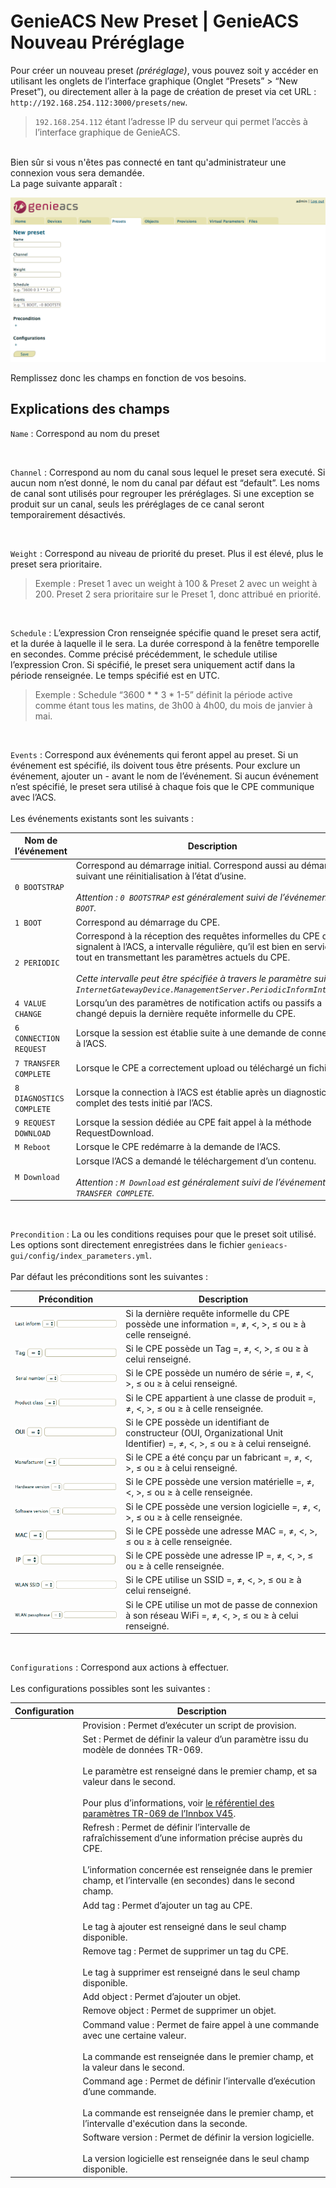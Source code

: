 # GenieACS New Preset | GenieACS Nouveau Préréglage
Pour créer un nouveau preset *(préréglage)*, vous pouvez soit y accéder en utilisant les onglets de l’interface graphique (Onglet “Presets” > “New Preset”), ou directement aller à la page de création de preset via cet URL : `http://192.168.254.112:3000/presets/new`.
> `192.168.254.112` étant l’adresse IP du serveur qui permet l’accès à l’interface graphique de GenieACS.
<br />
Bien sûr si vous n'êtes pas connecté en tant qu'administrateur une connexion vous sera demandée.
<br />
La page suivante apparaît :

![Capture d'écran de la page de création d'un nouveau préset](/Images/GenieACS-NewPreset.png)

Remplissez donc les champs en fonction de vos besoins.

## Explications des champs
`Name` :  Correspond au nom du preset

<br />

`Channel` : Correspond au nom du canal sous lequel le preset sera executé. Si aucun nom n’est donné, le nom du canal par défaut est “default”. Les noms de canal sont utilisés pour regrouper les préréglages. Si une exception se produit sur un canal, seuls les préréglages de ce canal seront temporairement désactivés.

<br />

`Weight` : Correspond au niveau de priorité du preset. Plus il est élevé, plus le preset sera prioritaire.

> Exemple : Preset 1 avec un weight à 100 & Preset 2 avec un weight à 200. Preset 2 sera prioritaire sur le Preset 1, donc attribué en priorité.

<br />

`Schedule` :  L’expression Cron renseignée spécifie quand le preset sera actif, et la durée à laquelle il le sera. La durée correspond à la fenêtre temporelle en secondes. Comme précisé précédemment, le schedule utilise l’expression Cron. Si spécifié, le preset sera uniquement actif dans la période renseignée. Le temps spécifié est en UTC. 

> Exemple : Schedule “3600 * * 3 * 1-5” définit la période active comme étant tous les matins, de 3h00 à 4h00, du mois de janvier à mai.

<br />

`Events` : Correspond aux événements qui feront appel au preset. Si un événement est spécifié, ils doivent tous être présents. Pour exclure un événement, ajouter un - avant le nom de l’événement. Si aucun événement n’est spécifié, le preset sera utilisé à chaque fois que le CPE communique avec l’ACS.
<br /><br />
Les événements existants sont les suivants :

|**Nom de l’événement**|**Description**|
|---|---|
|`0 BOOTSTRAP`|Correspond au démarrage initial. Correspond aussi au démarrage suivant une réinitialisation à l’état d’usine.<br /><br />*Attention : `0 BOOTSTRAP` est généralement suivi de l’événement `1 BOOT`.*|
|`1 BOOT`|Correspond au démarrage du CPE.|
|`2 PERIODIC`|Correspond à la réception des requêtes informelles du CPE qui signalent à l’ACS, a intervalle régulière, qu’il est bien en service, tout en transmettant les paramètres actuels du CPE.<br  /><br />*Cette intervalle peut être spécifiée à travers le paramètre suivant : `InternetGatewayDevice.ManagementServer.PeriodicInformInterval`*|
|`4 VALUE CHANGE`|Lorsqu’un des paramètres de notification actifs ou passifs a changé depuis la dernière requête informelle du CPE.|
|`6 CONNECTION REQUEST`|Lorsque la session est établie suite à une demande de connexion à l’ACS.|
|`7 TRANSFER COMPLETE`|Lorsque le CPE a correctement upload ou téléchargé un fichier.|
|`8 DIAGNOSTICS COMPLETE`|Lorsque la connection à l’ACS est établie après un diagnostic complet des tests initié par l’ACS.|
|`9 REQUEST DOWNLOAD`|Lorsque la session dédiée au CPE fait appel à la méthode RequestDownload.|
|`M Reboot`|Lorsque le CPE redémarre à la demande de l’ACS.|
|`M Download`|Lorsque l’ACS a demandé le téléchargement d’un contenu.<br /><br />*Attention : `M Download` est généralement suivi de l’événement `7 TRANSFER COMPLETE`.*|

<br />

`Precondition` : La ou les conditions requises pour que le preset soit utilisé. Les options sont directement enregistrées dans le fichier `genieacs-gui/config/index_parameters.yml`.
<br /><br />
Par défaut les préconditions sont les suivantes :

|**Précondition**|**Description**|
|---|---|
|![Capture d'écran du champ "Last inform"](/Images/GenieACS-NewPreset-PreconditionLastInform.png)|Si la dernière requête informelle du CPE possède une information =, ≠, <, >, ≤ ou ≥ à celle renseigné.|
|![Capture d'écran du champ "Tag"](/Images/GenieACS-NewPreset-PreconditionTag.png)|Si le CPE possède un Tag =, ≠, <, >, ≤ ou ≥ à celui renseigné.|
|![Capture d'écran du champ "Serial number"](/Images/GenieACS-NewPreset-PreconditionSerialNumber.png)|Si le CPE possède un numéro de série =, ≠, <, >, ≤ ou ≥ à celui renseigné.|
|![Capture d'écran du champ "Product class"](/Images/GenieACS-NewPreset-PreconditionProductClass.png)|Si le CPE appartient à une classe de produit =, ≠, <, >, ≤ ou ≥ à celle renseignée.|
|![Capture d'écran du champ "OUI"](/Images/GenieACS-NewPreset-PreconditionOUI.png)|Si le CPE possède un identifiant de constructeur (OUI, Organizational Unit Identifier) =, ≠, <, >, ≤ ou ≥ à celui renseigné.|
|![Capture d'écran du champ "Manufacturer"](/Images/GenieACS-NewPreset-PreconditionManufacturer.png)|Si le CPE a été conçu par un fabricant =, ≠, <, >, ≤ ou ≥ à celui renseigné.|
|![Capture d'écran du champ "Hardware version"](/Images/GenieACS-NewPreset-PreconditionHardwareVersion.png)|Si le CPE possède une version matérielle =, ≠, <, >, ≤ ou ≥ à celle renseignée.|
|![Capture d'écran du champ "Software version"](/Images/GenieACS-NewPreset-PreconditionSoftwareVersion.png)|Si le CPE possède une version logicielle =, ≠, <, >, ≤ ou ≥ à celle renseignée.|
|![Capture d'écran du champ "MAC"](/Images/GenieACS-NewPreset-PreconditionMAC.png)|Si le CPE possède une adresse MAC =, ≠, <, >, ≤ ou ≥ à celle renseignée.|
|![Capture d'écran du champ "IP"](/Images/GenieACS-NewPreset-PreconditionIP.png)|Si le CPE possède une adresse IP =, ≠, <, >, ≤ ou ≥ à celle renseignée.|
|![Capture d'écran du champ "WLAN SSID"](/Images/GenieACS-NewPreset-PreconditionWLANSSID.png)|Si le CPE utilise un SSID =, ≠, <, >, ≤ ou ≥ à celui renseigné.|
|![Capture d'écran du champ "WLAN passphrase"](/Images/GenieACS-NewPreset-PreconditionWLANPassphrase.png)|Si le CPE utilise un mot de passe de connexion à son réseau WiFi =, ≠, <, >, ≤ ou ≥ à celui renseigné.|

<br />

`Configurations` : Correspond aux actions à effectuer.
<br /><br />
Les configurations possibles sont les suivantes :

|**Configuration**|**Description**|
|---|---|
|   |Provision : Permet d’exécuter un script de provision.|
|   |Set : Permet de définir la valeur d’un paramètre issu du modèle de données TR-069.<br /><br />Le paramètre est renseigné dans le premier champ, et sa valeur dans le second.<br /><br />Pour plus d’informations, voir [le référentiel des paramètres TR-069 de l’Innbox V45](/innbox_v45.md).|
|   |Refresh : Permet de définir l’intervalle de rafraîchissement d’une information précise auprès du CPE.<br /><br />L’information concernée est renseignée dans le premier champ, et l’intervalle (en secondes) dans le second champ. |
|   |Add tag : Permet d’ajouter un tag au CPE.<br /><br />Le tag à ajouter est renseigné dans le seul champ disponible.|
|   |Remove tag : Permet de supprimer un tag du CPE.<br /><br />Le tag à supprimer est renseigné dans le seul champ disponible.|
|   |Add object : Permet d’ajouter un objet.|
|   |Remove object : Permet de supprimer un objet.|
|   |Command value : Permet de faire appel à une commande avec une certaine valeur.<br /><br />La commande est renseignée dans le premier champ, et la valeur dans le second.|
|   |Command age : Permet de définir l’intervalle d’exécution d’une commande.<br /><br />La commande est renseignée dans le premier champ, et l’intervalle d'exécution dans la seconde.|
|   |Software version : Permet de définir la version logicielle.<br /><br />La version logicielle est renseignée dans le seul champ disponible.|
